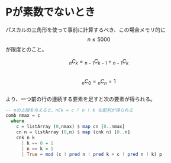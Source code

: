 # Pが素数でないとき

パスカルの三角形を使って事前に計算するべき、この場合メモリ的に$$n \leq 5000$$が限度とのこと。

$${}_nC_k = {}_{n-1}C_{k-1} + {}_{n-1}C_k$$  
$${}_nC_0 = {}_nC_n = 1$$  
より、一つ前の行の連続する要素を足すと次の要素が得られる。

```haskell
-- nの上限を与えると、nCk = c ! n ! k な配列が得られる
comb nmax = c
  where
    c = listArray (0,nmax) $ map cn [0..nmax]
    cn n = listArray (0,n) $ map (cnk n) [0..n]
    cnk n k
      | k == 0 = 1
      | n == k = 1
      | True = mod (c ! pred n ! pred k + c ! pred n ! k) p
```

